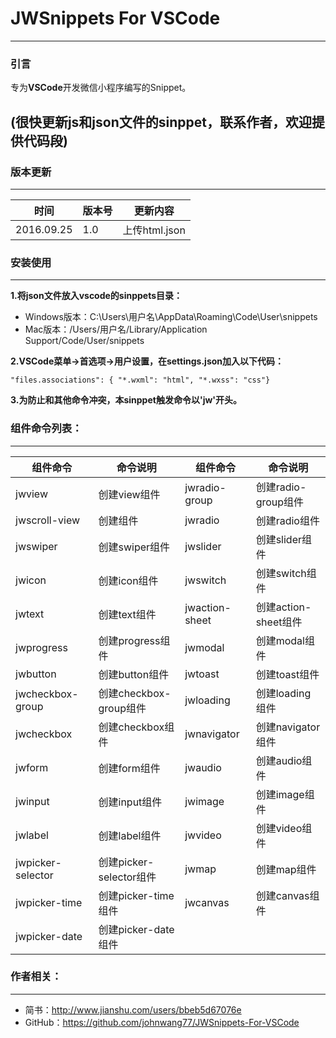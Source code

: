 # JWSnippets For VSCode
---
### 引言
专为**VSCode**开发微信小程序编写的Snippet。
## (很快更新js和json文件的sinppet，联系作者，欢迎提供代码段)

### 版本更新
---
| 时间 | 版本号 | 更新内容 |
|--------|------------|---------------|
| 2016.09.25 | 1.0 | 上传html.json |

### 安装使用
---
**1.将json文件放入vscode的sinppets目录：**
- Windows版本：C:\Users\用户名\AppData\Roaming\Code\User\snippets
- Mac版本：/Users/用户名/Library/Application Support/Code/User/snippets

**2.VSCode菜单->首选项->用户设置，在settings.json加入以下代码：**

```
"files.associations": { "*.wxml": "html", "*.wxss": "css"}
```

**3.为防止和其他命令冲突，本sinppet触发命令以'jw'开头。**

### 组件命令列表：
---

组件命令 | 命令说明 | 组件命令 | 命令说明
---|---|---|---
jwview | 创建view组件 | jwradio-group | 创建radio-group组件
jwscroll-view | 创建组件 | jwradio | 创建radio组件
jwswiper | 创建swiper组件 | jwslider | 创建slider组件
jwicon | 创建icon组件 | jwswitch | 创建switch组件
jwtext | 创建text组件 | jwaction-sheet | 创建action-sheet组件
jwprogress | 创建progress组件 | jwmodal | 创建modal组件
jwbutton | 创建button组件 | jwtoast | 创建toast组件
jwcheckbox-group | 创建checkbox-group组件 | jwloading | 创建loading组件
jwcheckbox| 创建checkbox组件 | jwnavigator | 创建navigator组件
jwform | 创建form组件 | jwaudio | 创建audio组件
jwinput | 创建input组件 | jwimage | 创建image组件
jwlabel | 创建label组件 | jwvideo | 创建video组件
jwpicker-selector | 创建picker-selector组件 | jwmap | 创建map组件
jwpicker-time | 创建picker-time组件 | jwcanvas | 创建canvas组件
jwpicker-date | 创建picker-date组件

### 作者相关：
---
- 简书：http://www.jianshu.com/users/bbeb5d67076e
- GitHub：https://github.com/johnwang77/JWSnippets-For-VSCode
